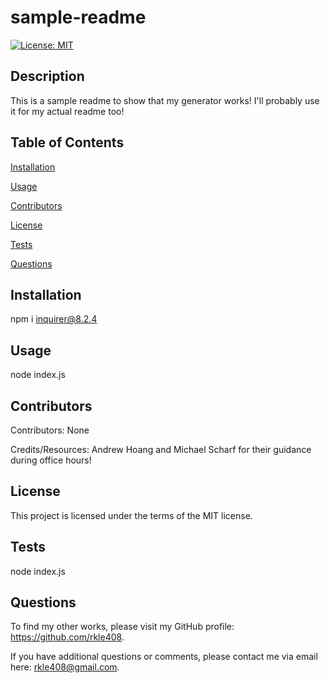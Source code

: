 
# sample-readme

[![License: MIT](https://img.shields.io/badge/License-MIT-yellow.svg)](https://opensource.org/licenses/MIT)

## Description

This is a sample readme to show that my generator works! I'll probably use it for my actual readme too!
    
## Table of Contents
        
[Installation](#Installation)

[Usage](#Usage)

[Contributors](#Contributors)

[License](#License)

[Tests](#Tests)

[Questions](#Questions)

## Installation
        
npm i inquirer@8.2.4

## Usage
        
node index.js
        
## Contributors
        
Contributors: None

Credits/Resources: Andrew Hoang and Michael Scharf for their guidance during office hours!

## License

This project is licensed under the terms of the MIT license.

## Tests

node index.js

## Questions
        
To find my other works, please visit my GitHub profile: <https://github.com/rkle408>.
        
If you have additional questions or comments, please contact me via email here: <rkle408@gmail.com>.
